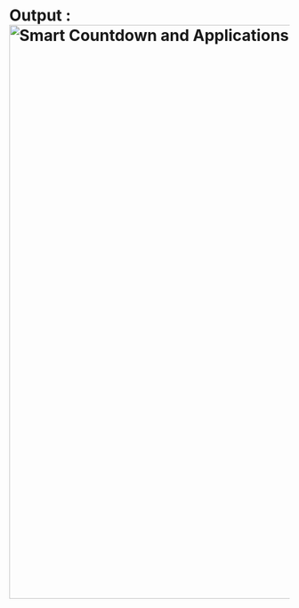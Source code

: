 # Output : <img width="1920" height="1030" alt="Smart Countdown and Applications" src="https://github.com/user-attachments/assets/c9a7d72f-cfe7-40ba-9a09-b76ee2dbb12f" />

